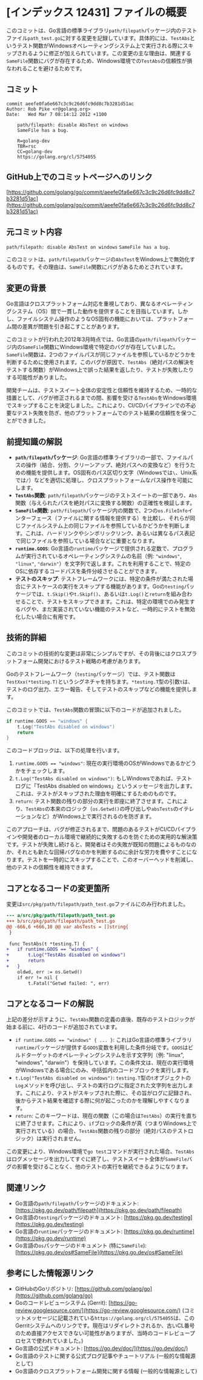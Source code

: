 # [インデックス 12431] ファイルの概要

このコミットは、Go言語の標準ライブラリ`path/filepath`パッケージ内のテストファイル`path_test.go`に対する変更を記録しています。具体的には、`TestAbs`というテスト関数がWindowsオペレーティングシステム上で実行される際にスキップされるように修正が加えられています。この変更の主な理由は、関連する`SameFile`関数にバグが存在するため、Windows環境での`TestAbs`の信頼性が損なわれることを避けるためです。

## コミット

```
commit aeefe0fa6e667c3c9c26d6fc9dd8c7b3281d51ac
Author: Rob Pike <r@golang.org>
Date:   Wed Mar 7 08:14:12 2012 +1100

    path/filepath: disable AbsTest on windows
    SameFile has a bug.
    
    R=golang-dev
    TBR=rsc
    CC=golang-dev
    https://golang.org/cl/5754055
```

## GitHub上でのコミットページへのリンク

[https://github.com/golang/go/commit/aeefe0fa6e667c3c9c26d6fc9dd8c7b3281d51ac](https://github.com/golang/go/commit/aeefe0fa6e667c3c9c26d6fc9dd8c7b3281d51ac)

## 元コミット内容

`path/filepath: disable AbsTest on windows`
`SameFile has a bug.`

このコミットは、`path/filepath`パッケージの`AbsTest`をWindows上で無効化するものです。その理由は、`SameFile`関数にバグがあるためとされています。

## 変更の背景

Go言語はクロスプラットフォーム対応を重視しており、異なるオペレーティングシステム（OS）間で一貫した動作を提供することを目指しています。しかし、ファイルシステム操作のようなOS固有の機能においては、プラットフォーム間の差異が問題を引き起こすことがあります。

このコミットが行われた2012年3月時点では、Go言語の`path/filepath`パッケージ内の`SameFile`関数にWindows環境で特定のバグが存在していました。`SameFile`関数は、2つのファイルパスが同じファイルを参照しているかどうかを判断するために使用されます。このバグが原因で、`TestAbs`（絶対パスの解決をテストする関数）がWindows上で誤った結果を返したり、テストが失敗したりする可能性がありました。

開発チームは、テストスイート全体の安定性と信頼性を維持するため、一時的な措置として、バグが修正されるまでの間、影響を受ける`TestAbs`をWindows環境でスキップすることを決定しました。これにより、CI/CDパイプラインでの不必要なテスト失敗を防ぎ、他のプラットフォームでのテスト結果の信頼性を保つことができました。

## 前提知識の解説

*   **`path/filepath`パッケージ**: Go言語の標準ライブラリの一部で、ファイルパスの操作（結合、分割、クリーンアップ、絶対パスへの変換など）を行うための機能を提供します。OS固有のパス区切り文字（Windowsでは`\`、Unix系では`/`）などを適切に処理し、クロスプラットフォームなパス操作を可能にします。
*   **`TestAbs`関数**: `path/filepath`パッケージのテストスイートの一部であり、`Abs`関数（与えられたパスを絶対パスに変換する関数）の正確性を検証します。
*   **`SameFile`関数**: `path/filepath`パッケージ内の関数で、2つの`os.FileInfo`インターフェース（ファイルに関する情報を提供する）を比較し、それらが同じファイルシステム上の同じファイルを参照しているかどうかを判断します。これは、ハードリンクやシンボリックリンク、あるいは異なるパス表記で同じファイルを参照している場合などに重要となります。
*   **`runtime.GOOS`**: Go言語の`runtime`パッケージで提供される定数で、プログラムが実行されているオペレーティングシステムの名前（例: `"windows"`, `"linux"`, `"darwin"`）を文字列で返します。これを利用することで、特定のOSに依存するコードパスを条件分岐させることができます。
*   **テストのスキップ**: テストフレームワークには、特定の条件が満たされた場合にテストケースの実行をスキップする機能があります。Goの`testing`パッケージでは、`t.Skip()`や`t.Skipf()`、あるいは`t.Log()`と`return`を組み合わせることで、テストをスキップできます。これは、特定の環境でのみ発生するバグや、まだ実装されていない機能のテストなど、一時的にテストを無効化したい場合に有用です。

## 技術的詳細

このコミットの技術的な変更は非常にシンプルですが、その背後にはクロスプラットフォーム開発におけるテスト戦略の考慮があります。

Goのテストフレームワーク（`testing`パッケージ）では、テスト関数は`TestXxx(*testing.T)`というシグネチャを持ちます。`*testing.T`型の引数`t`は、テストのログ出力、エラー報告、そしてテストのスキップなどの機能を提供します。

このコミットでは、`TestAbs`関数の冒頭に以下のコードが追加されました。

```go
if runtime.GOOS == "windows" {
	t.Log("TestAbs disabled on windows")
	return
}
```

このコードブロックは、以下の処理を行います。
1.  `runtime.GOOS == "windows"`: 現在の実行環境のOSがWindowsであるかどうかをチェックします。
2.  `t.Log("TestAbs disabled on windows")`: もしWindowsであれば、テストログに「TestAbs disabled on windows」というメッセージを出力します。これは、テストがスキップされた理由を明確にするためのものです。
3.  `return`: テスト関数の残りの部分の実行を即座に終了させます。これにより、`TestAbs`の本来のロジック（`os.Getwd()`の呼び出しや`absTests`のイテレーションなど）がWindows上で実行されるのを防ぎます。

このアプローチは、バグが修正されるまで、問題のあるテストがCI/CDパイプラインや開発者のローカル環境で継続的に失敗するのを防ぐための実用的な解決策です。テストが失敗し続けると、開発者はその失敗が既知の問題によるものなのか、それとも新たな回帰バグなのかを判断するのに余計な労力を費やすことになります。テストを一時的にスキップすることで、このオーバーヘッドを削減し、他のテストの信頼性を維持できます。

## コアとなるコードの変更箇所

変更は`src/pkg/path/filepath/path_test.go`ファイルにのみ行われました。

```diff
--- a/src/pkg/path/filepath/path_test.go
+++ b/src/pkg/path/filepath/path_test.go
@@ -666,6 +666,10 @@ var absTests = []string{
 }
 
 func TestAbs(t *testing.T) {
+	if runtime.GOOS == "windows" {
+		t.Log("TestAbs disabled on windows")
+		return
+	}
 	oldwd, err := os.Getwd()
 	if err != nil {
 		t.Fatal("Getwd failed: ", err)
```

## コアとなるコードの解説

上記の差分が示すように、`TestAbs`関数の定義の直後、既存のテストロジックが始まる前に、4行のコードが追加されています。

-   `if runtime.GOOS == "windows" { ... }`: これはGo言語の標準ライブラリ`runtime`パッケージが提供する`GOOS`変数を利用した条件分岐です。`GOOS`はビルドターゲットのオペレーティングシステムを示す文字列（例: "linux", "windows", "darwin"）を保持しています。この条件文は、現在の実行環境がWindowsである場合にのみ、中括弧内のコードブロックを実行します。
-   `t.Log("TestAbs disabled on windows")`: `testing.T`型の`t`オブジェクトの`Log`メソッドを呼び出し、テストの実行ログに指定された文字列を出力します。これにより、テストがスキップされた際に、その旨がログに記録され、後からテスト結果を確認する際に何が起こったのかを理解しやすくなります。
-   `return`: このキーワードは、現在の関数（この場合は`TestAbs`）の実行を直ちに終了させます。これにより、`if`ブロックの条件が真（つまりWindows上で実行されている）の場合、`TestAbs`関数の残りの部分（絶対パスのテストロジック）は実行されません。

この変更により、Windows環境で`go test`コマンドが実行された場合、`TestAbs`はログメッセージを出力してすぐに終了し、テストスイート全体が`SameFile`バグの影響を受けることなく、他のテストの実行を継続できるようになります。

## 関連リンク

*   Go言語の`path/filepath`パッケージのドキュメント: [https://pkg.go.dev/path/filepath](https://pkg.go.dev/path/filepath)
*   Go言語の`testing`パッケージのドキュメント: [https://pkg.go.dev/testing](https://pkg.go.dev/testing)
*   Go言語の`runtime`パッケージのドキュメント: [https://pkg.go.dev/runtime](https://pkg.go.dev/runtime)
*   Go言語の`os`パッケージのドキュメント (特に`SameFile`): [https://pkg.go.dev/os#SameFile](https://pkg.go.dev/os#SameFile)

## 参考にした情報源リンク

*   GitHubのGoリポジトリ: [https://github.com/golang/go](https://github.com/golang/go)
*   Goのコードレビューシステム (Gerrit): [https://go-review.googlesource.com/](https://go-review.googlesource.com/) (コミットメッセージに記載されている`https://golang.org/cl/5754055`は、このGerritシステムへのリンクです。現在はリダイレクトされるか、古いCL番号のため直接アクセスできない可能性がありますが、当時のコードレビュープロセスで使われていました。)
*   Go言語の公式ドキュメント: [https://go.dev/doc/](https://go.dev/doc/)
*   Go言語のテストに関する公式ブログ記事やチュートリアル (一般的な情報源として)
*   Go言語のクロスプラットフォーム開発に関する情報 (一般的な情報源として)

